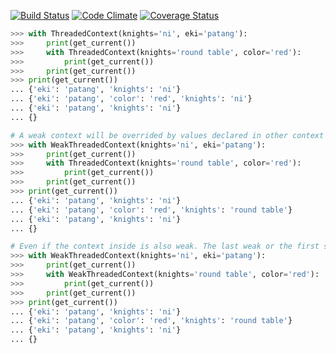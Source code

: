 [![Build Status](https://travis-ci.org/dolead/threaded-context.svg?branch=master)](https://travis-ci.org/dolead/threaded-context)
[![Code Climate](https://codeclimate.com/github/dolead/threaded-context/badges/gpa.svg)](https://codeclimate.com/github/dolead/threaded-context)
[![Coverage Status](https://coveralls.io/repos/github/dolead/threaded-context/badge.svg?branch=master)](https://coveralls.io/github/dolead/threaded-context?branch=master)

```python
>>> with ThreadedContext(knights='ni', eki='patang'):
>>>     print(get_current())
>>>     with ThreadedContext(knights='round table', color='red'):
>>>         print(get_current())
>>>     print(get_current())
>>> print(get_current())
... {'eki': 'patang', 'knights': 'ni'}
... {'eki': 'patang', 'color': 'red', 'knights': 'ni'}
... {'eki': 'patang', 'knights': 'ni'}
... {}

# A weak context will be overrided by values declared in other context inside it.
>>> with WeakThreadedContext(knights='ni', eki='patang'):
>>>     print(get_current())
>>>     with ThreadedContext(knights='round table', color='red'):
>>>         print(get_current())
>>>     print(get_current())
>>> print(get_current())
... {'eki': 'patang', 'knights': 'ni'}
... {'eki': 'patang', 'color': 'red', 'knights': 'round table'}
... {'eki': 'patang', 'knights': 'ni'}
... {}

# Even if the context inside is also weak. The last weak or the first strong will prevail.
>>> with WeakThreadedContext(knights='ni', eki='patang'):
>>>     print(get_current())
>>>     with WeakThreadedContext(knights='round table', color='red'):
>>>         print(get_current())
>>>     print(get_current())
>>> print(get_current())
... {'eki': 'patang', 'knights': 'ni'}
... {'eki': 'patang', 'color': 'red', 'knights': 'round table'}
... {'eki': 'patang', 'knights': 'ni'}
... {}
```
